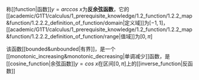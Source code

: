 称[[function|函数]]$y=arccos\ x$为**反余弦函数**，它的[[academic/G1T1/calculus/1_prerequisite_knowledge/1.2_function/1.2.2_map&function/1.2.2.2_definition_of_function/domain|定义域]]为$[-1,1]$，[[academic/G1T1/calculus/1_prerequisite_knowledge/1.2_function/1.2.2_map&function/1.2.2.2_definition_of_function/range|值域]]为$[0,\pi]$

该函数[[bounded&unbounded|有界]]，是一个[[monotonic_increasing&monotonic_decreasing|单调减少]]函数，是[[cosine_function|余弦函数]]$y=cos\ x$在区间$[0,\pi]$上的[[inverse_function|反函数]]